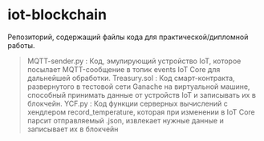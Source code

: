 # iot-blockchain

Репозиторий, содержащий файлы кода для практической/дипломной работы.

> MQTT-sender.py : Код, эмулирующий устройство IoT, которое посылает MQTT-сообщение в топик events IoT Core для дальнейшей обработки.
> Treasury.sol : Код смарт-контракта, развернутого в тестовой сети Ganache на виртуальной машине, способный принимать данные от устройств IoT и записывать их в блокчейн.
> YCF.py : Код функции серверных вычислений с хендлером record_temperature, которая при изменении в IoT Core парсит отправляемый .json, извлекает нужные данные и записывает их в блокчейн 
